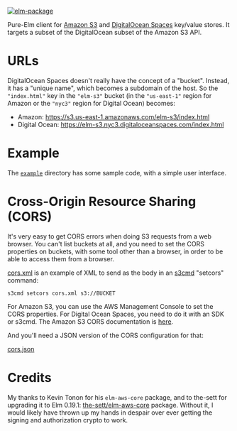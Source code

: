 [![elm-package](https://img.shields.io/badge/elm-3.0.0-blue.svg)](http://package.elm-lang.org/packages/billstclair/elm-s3/latest)

Pure-Elm client for [Amazon S3](https://aws.amazon.com/s3/) and [DigitalOcean Spaces](https://developers.digitalocean.com/documentation/spaces/) key/value stores. It targets a subset of the DigitalOcean subset of the Amazon S3 API.

# URLs

DigitalOcean Spaces doesn't really have the concept of a "bucket". Instead, it has a "unique name", which becomes a subdomain of the host. So the `"index.html"` key in the `"elm-s3"` bucket (in the `"us-east-1"` region for Amazon or the `"nyc3"` region for Digital Ocean) becomes:

* Amazon: https://s3.us-east-1.amazonaws.com/elm-s3/index.html
* Digital Ocean: https://elm-s3.nyc3.digitaloceanspaces.com/index.html

# Example

The [`example`](https://github.com/billstclair/elm-s3/tree/master/example) directory has some sample code, with a simple user interface.

# Cross-Origin Resource Sharing (CORS)

It's very easy to get CORS errors when doing S3 requests from a web browser. You can't list buckets at all, and you need to set the CORS properties on buckets, with some tool other than a browser, in order to be able to access them from a browser.

[cors.xml](https://github.com/billstclair/elm-s3/tree/master/cors.xml) is an example of XML to send as the body in an [s3cmd](http://s3tools.org/s3cmd) "setcors" command:

    s3cmd setcors cors.xml s3://BUCKET
    
For Amazon S3, you can use the AWS Management Console to set the CORS properties. For Digital Ocean Spaces, you need to do it with an SDK or s3cmd. The Amazon S3 CORS documentation is [here](http://docs.aws.amazon.com/AmazonS3/latest/dev/cors.html).

And you'll need a JSON version of the CORS configuration for that:

[cors.json](https://github.com/billstclair/elm-s3/tree/master/cors.json)

# Credits

My thanks to Kevin Tonon for his `elm-aws-core` package, and to the-sett for upgrading it to Elm 0.19.1: [the-sett/elm-aws-core](http://package.elm-lang.org/packages/the-sett/elm-aws-core/latest) package. Without it, I would likely have thrown up my hands in despair over ever getting the signing and authorization crypto to work.
